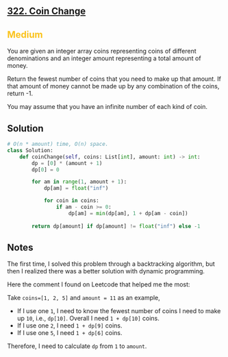 ## [322. Coin Change](https://leetcode.com/problems/coin-change/)

<h2 style="color:#fac31d">Medium</h2>

You are given an integer array coins representing coins of different denominations and an integer amount representing a total amount of money.

Return the fewest number of coins that you need to make up that amount. If that amount of money cannot be made up by any combination of the coins, return -1.

You may assume that you have an infinite number of each kind of coin.

## Solution
```python
# O(n * amount) time, O(n) space.
class Solution:
    def coinChange(self, coins: List[int], amount: int) -> int:
        dp = [0] * (amount + 1)
        dp[0] = 0

        for am in range(1, amount + 1):
            dp[am] = float("inf")

            for coin in coins:
                if am - coin >= 0:
                    dp[am] = min(dp[am], 1 + dp[am - coin])
        
        return dp[amount] if dp[amount] != float("inf") else -1
```

## Notes
The first time, I solved this problem through a backtracking algorithm, but then I realized there was a better solution with dynamic programming.

Here the comment I found on Leetcode that helped me the most:

Take `coins=[1, 2, 5]` and `amount = 11` as an example,

- If I use one `1`, I need to know the fewest number of coins I need to make up `10`, i.e., `dp[10]`. Overall I need `1 + dp[10]` coins.
- If I use one `2`, I need `1 + dp[9]` coins.
- If I use one `5`, I need `1 + dp[6]` coins.

Therefore, I need to calculate `dp` from `1` to `amount`.
